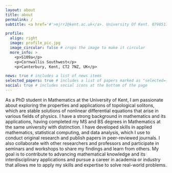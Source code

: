 ```yaml
---
layout: about
title: about
permalink: /
subtitle: <a href='#'>mjrr2@kent.ac.uk</a>. University Of Kent. 07985171139.

profile:
  align: right
  image: profile_pic.jpg
  image_circular: false # crops the image to make it circular
  more_info: >
    <p>S109a</p>
    <p>Cornwallis Southwest</p>
    <p>Canterbury, Kent, CT2 7NZ, UK</p>

news: true # includes a list of news items
selected_papers: true # includes a list of papers marked as "selected={true}"
social: true # includes social icons at the bottom of the page
---
```


As a PhD student in Mathematics at the University of Kent, I am passionate about exploring the properties and applications of topological solitons, which are stable solutions of nonlinear differential equations that arise in various fields of physics. I have a strong background in mathematics and its applications, having completed my MS and BS degrees in Mathematics at the same university with distinction. I have developed skills in applied mathematics, statistical computing, and data analysis, which I use to conduct original research and publish papers in peer-reviewed journals. I also collaborate with other researchers and professors and participate in seminars and workshops to share my findings and learn from others. My goal is to contribute to advancing mathematical knowledge and its interdisciplinary applications and pursue a career in academia or industry that allows me to apply my skills and expertise to solve real-world problems.
